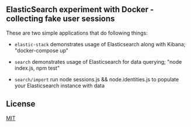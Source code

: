 ## ElasticSearch experiment with Docker - collecting fake user sessions

These are two simple applications that do following things:

* `elastic-stack` demonstrates usage of Elasticsearch along with Kibana; "docker-compose up"
* `search` demonstrates usage of Elasticsearch for data querying; "node index.js, npm test"

* `search/import` run node sessions.js && node.identities.js to populate your Elasticsearch instance with data

## License

[MIT](https://opensource.org/licenses/mit-license)

